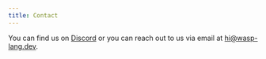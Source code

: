 ```yaml
---
title: Contact
---
```


<!-- TODO: update the email once we setup @wasp.sh-->
You can find us on [Discord](https://discord.gg/rzdnErX) or you can reach out to us via email at hi@wasp-lang.dev.
